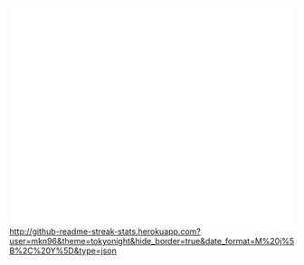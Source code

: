 ![Metrics](/github-metrics.svg)
http://github-readme-streak-stats.herokuapp.com?user=mkn96&theme=tokyonight&hide_border=true&date_format=M%20j%5B%2C%20Y%5D&type=json
